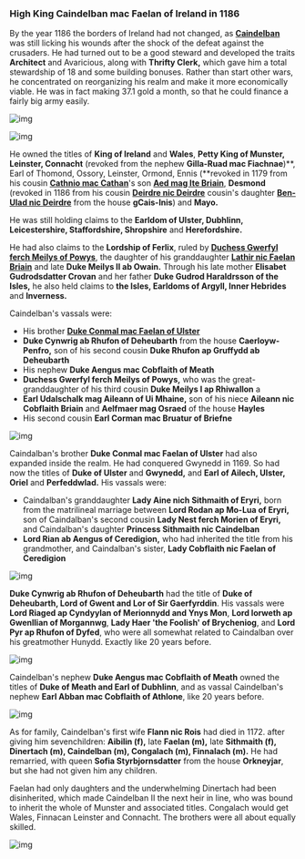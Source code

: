 ### High King Caindelban mac Faelan of Ireland in 1186

By the year 1186 the borders of Ireland had not changed, as [**Caindelban**](../p/caindelban_i_mac_faelan_1114.md) was still licking his wounds after the shock of the defeat against the crusaders. He had turned out to be a good steward and developed the traits **Architect** and Avaricious, along with **Thrifty Clerk,** which gave him a total stewardship of 18 and some building bonuses. Rather than start other wars, he concentrated on reorganizing his realm and make it more economically viable. He was in fact making 37.1 gold a month, so that he could finance a fairly big army easily. 

![img](10-King-Caidelban-1186/map1.jpg)

![img](10-King-Caidelban-1186/map2.jpg)

He owned the titles of **King of Ireland** and **Wales**, **Petty King of Munster, Leinster, Connacht** (revoked from the nephew **Gilla-Ruad mac Fiachnae**)**, Earl of Thomond, Ossory, Leinster, Ormond, Ennis (**revoked in 1179 from his cousin [**Cathnio mac Cathan**](../p/cathnio_mac_cathan_1108.md)'s son [**Aed mag Ite Briain**](../p/aed_mag_ite_1142.md), **Desmond** (revoked in 1186 from his cousin [**Deirdre nic Deirdre**](../p/deirdre_nic_deirdre_1131.md) cousin's daughter [**Ben-Ulad nic Deirdre**](../p/ben-ulad_nic_deirdre_1152.md) from the house **gCais-Inis**) and **Mayo.**

He was still holding claims to the **Earldom of Ulster, Dubhlinn, Leicestershire, Staffordshire, Shropshire** and **Herefordshire.** 

He had also claims to the **Lordship of Ferlix**, ruled by [**Duchess Gwerfyl ferch Meilys of Powys**](../p/gwerfyl_ferch_meilys_1180.md), the daughter of his granddaughter [**Lathir nic Faelan Briain**](../p/lathir_nic_faelan_1162.md) and late **Duke Meilys II ab Owain.** Through his late mother **Elisabet Gudrodsdatter Crovan** and her father **Duke Gudrod Haraldrsson of the Isles,** he also held claims to **the Isles, Earldoms of Argyll, Inner Hebrides** and **Inverness.**

Caindelban's vassals were:

- His brother [**Duke Conmal mac Faelan of Ulster**](../p/conmal_mac_faelan_1122.md)
- **Duke Cynwrig ab Rhufon of Deheubarth** from the house **Caerloyw-Penfro,** son of his second cousin **Duke Rhufon ap Gruffydd ab Deheubarth**
- His nephew **Duke Aengus mac Cobflaith of Meath**
- **Duchess Gwerfyl ferch Meilys of Powys,** who was the great-granddaughter of his third cousin **Duke Meilys I ap Rhiwallon** a
- **Earl Udalschalk mag Aileann of Ui Mhaine,** son of his niece **Aileann nic Cobflaith Briain** and **Aelfmaer mag Osraed** of the house **Hayles**
- His second cousin **Earl Corman mac Bruatur of Briefne**

![img](10-King-Caidelban-1186/map3.jpg)

Caindalban's brother **Duke Conmal mac Faelan of Ulster** had also expanded inside the realm. He had conquered Gwynedd in 1169. So had now the titles of **Duke of Ulster** and **Gwynedd,** and **Earl of Ailech, Ulster, Oriel** and **Perfeddwlad.** His vassals were:

- Caindalban's granddaughter **Lady Aine nich Sithmaith of Eryri,** born from the matrilineal marriage between **Lord Rodan ap Mo-Lua of Eryri,** son of Caindalban's second cousin **Lady Nest ferch Morien of Eryri,** and Caindalban's daughter **Princess Sithmaith nic Caindelban**
- **Lord Rian ab Aengus of Ceredigion,** who had inherited the title from his grandmother, and Caindalban's sister, **Lady Cobflaith nic Faelan of Ceredigion**

![img](10-King-Caidelban-1186/map4.jpg)

**Duke Cynwrig ab Rhufon of Deheubarth** had the title of **Duke of Deheubarth, Lord of Gwent and Lor of Sir Gaerfyrddin**. His vassals were **Lord Riaged ap Cyndyylan of Merionnydd and Ynys Mon**, **Lord Iorweth ap Gwenllian of Morgannwg**, **Lady Haer 'the Foolish' of Brycheniog**, and **Lord Pyr ap Rhufon of Dyfed**, who were all somewhat related to Caindalban over his greatmother Hunydd. Exactly like 20 years before.

![img](10-King-Caidelban-1186/map5.jpg)

Caindelban's nephew **Duke Aengus mac Cobflaith of Meath** owned the titles of **Duke of Meath and Earl of Dubhlinn**, and as vassal Caindelban's nephew **Earl Abban mac Cobflaith of Athlone**, like 20 years before.

![img](10-King-Caidelban-1186/map6.jpg)

As for family, Caindelban's first wife **Flann nic Rois** had died in 1172. after giving him sevenchildren: **Aibilin (f),** late **Faelan (m),** late **Sithmaith (f), Dinertach (m), Caindelban (m), Congalach (m), Finnalach (m).** He had remarried, with queen **Sofia Styrbjornsdatter** from the house **Orkneyjar**, but she had not given him any children.

Faelan had only daughters and the underwhelming Dinertach had been disinherited, which made Caindelban II the next heir in line, who was bound to inherit the whole of Munster and associated titles. Congalach would get Wales, Finnacan Leinster and Connacht. The brothers were all about equally skilled.

![img](10-King-Caidelban-1186/sons1.jpg)

